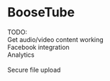 BooseTube
=========

TODO:
<br>
Get audio/video content working<br>
Facebook integration<br>
Analytics<br>
<br>
Secure file upload<br>

